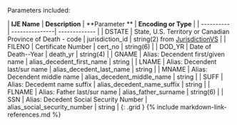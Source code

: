 
Parameters included:

| **IJE Name** | **Description** | **Parameter **  |  **Encoding or Type**  |
| ---------- | ---------------| ------------- |
|  DSTATE    | State, U.S. Territory or Canadian Province of Death - code | jurisdiction_id  | string(2) from [JurisdictionVS](https://build.fhir.org/ig/HL7/vrdr//ValueSet-vrdr-jurisdiction-vs.html)   |
|  FILENO    | Certificate Number | cert_no   | string(6)   |
|  DOD_YR    | Date of Death--Year | death_yr   | string(4)   |
|  GNAME    | Alias: Decendent first/given name | alias_decedent_first_name   | string   |
|  LNAME    | Alias: Decendent last/sur name | alias_decedent_last_name   | string  |
|  MNAME    | Alias: Decendent middle name | alias_decedent_middle_name   | string   |
|  SUFF    | Alias: Decedemt name suffix | alias_decedent_name_suffix   | string  |
|  FLNAME    | Alias: Father last/sur name | alias_father_surname   | string(6)   |
|  SSN    | Alias: Decedent Social Security Number | alias_social_security_number   | string   |
{: .grid }
{% include markdown-link-references.md %}
